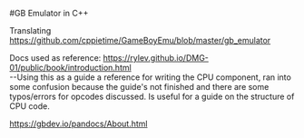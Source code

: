 #GB Emulator in C++

Translating https://github.com/cppietime/GameBoyEmu/blob/master/gb_emulator

Docs used as reference:
https://rylev.github.io/DMG-01/public/book/introduction.html  
--Using this as a guide a reference for writing the CPU component, ran into some
confusion because the guide's not finished and there are some typos/errors for opcodes
discussed. Is useful for a guide on the structure of CPU code.

https://gbdev.io/pandocs/About.html


